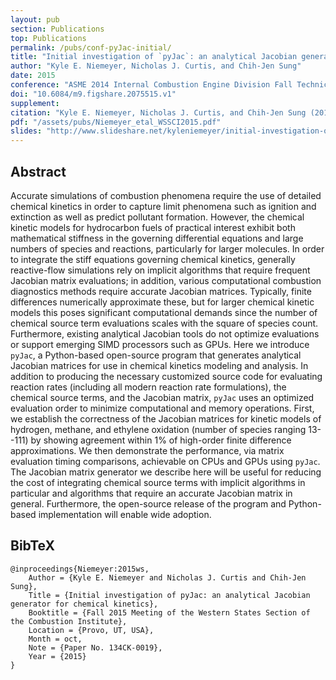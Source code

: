 ```yaml
---
layout: pub
section: Publications
top: Publications
permalink: /pubs/conf-pyJac-initial/
title: "Initial investigation of `pyJac`: an analytical Jacobian generator for chemical kinetics"
author: "Kyle E. Niemeyer, Nicholas J. Curtis, and Chih-Jen Sung"
date: 2015
conference: "ASME 2014 Internal Combustion Engine Division Fall Technical Conference (ICEF)"
doi: "10.6084/m9.figshare.2075515.v1"
supplement:
citation: "Kyle E. Niemeyer, Nicholas J. Curtis, and Chih-Jen Sung (2015), Initial investigation of `pyJac`: an analytical Jacobian generator for chemical kinetics, Fall 2015 Meeting of the Western States Section of the Combustion Institute, Provo, UT, USA. 5--6 October 2015. Paper 134CK-0019. doi:10.6084/m9.figshare.2075515.v1"
pdf: "/assets/pubs/Niemeyer_etal_WSSCI2015.pdf"
slides: "http://www.slideshare.net/kyleniemeyer/initial-investigation-of-pyjac-an-analytical-jacobian-generator-for-chemical-kinetics"
---
```


## Abstract

Accurate simulations of combustion phenomena require the use of detailed chemical kinetics in order to capture limit phenomena such as ignition and extinction as well as predict pollutant formation. However, the chemical kinetic models for hydrocarbon fuels of practical interest exhibit both mathematical stiffness in the governing differential equations and large numbers of species and reactions, particularly for larger molecules. In order to integrate the stiff equations governing chemical kinetics, generally reactive-flow simulations rely on implicit algorithms that require frequent Jacobian matrix evaluations; in addition, various computational combustion diagnostics methods require accurate Jacobian matrices. Typically, finite differences numerically approximate these, but for larger chemical kinetic models this poses significant computational demands since the number of chemical source term evaluations scales with the square of species count. Furthermore, existing analytical Jacobian tools do not optimize evaluations or support emerging SIMD processors such as GPUs. Here we introduce `pyJac`, a Python-based open-source program that generates analytical Jacobian matrices for use in chemical kinetics modeling and analysis. In addition to producing the necessary customized source code for evaluating reaction rates (including all modern reaction rate formulations), the chemical source terms, and the Jacobian matrix, `pyJac` uses an optimized evaluation order to minimize computational and memory operations. First, we establish the correctness of the Jacobian matrices for kinetic models of hydrogen, methane, and ethylene oxidation (number of species ranging 13--111) by showing agreement within 1% of high-order finite difference approximations. We then demonstrate the performance, via matrix evaluation timing comparisons, achievable on CPUs and GPUs using `pyJac`. The Jacobian matrix generator we describe here will be useful for reducing the cost of integrating chemical source terms with implicit algorithms in particular and algorithms that require an accurate Jacobian matrix in general. Furthermore, the open-source release of the program and Python-based implementation will enable wide adoption.

## BibTeX

    @inproceedings{Niemeyer:2015ws,
        Author = {Kyle E. Niemeyer and Nicholas J. Curtis and Chih-Jen Sung},
        Title = {Initial investigation of pyJac: an analytical Jacobian generator for chemical kinetics},
        Booktitle = {Fall 2015 Meeting of the Western States Section of the Combustion Institute},
        Location = {Provo, UT, USA},
        Month = oct,
        Note = {Paper No. 134CK-0019},
        Year = {2015}
    }
